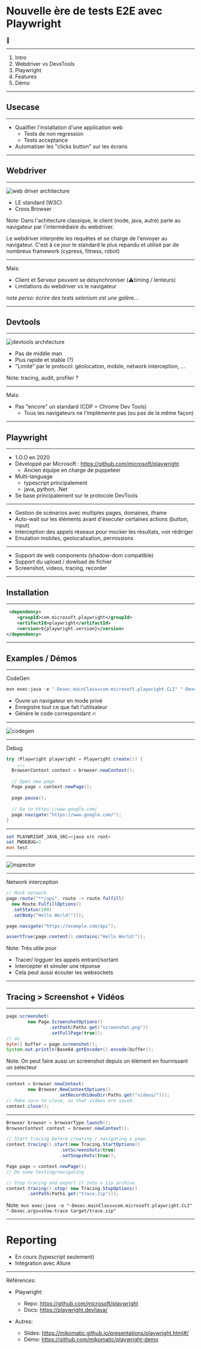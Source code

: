 # Nouvelle ère de tests E2E avec Playwright 

🤖

---

1. Intro
2. Webdriver vs DevsTools 
3. Playwright 
4. Features 
5. Démo 

---
## Usecase

----
- Qualifier l'installation d'une application web
  - Tests de non regression
  - Tests acceptance
- Automatiser les "clicks button" sur les écrans

---
## Webdriver

----
![web driver architecture](attachments/playwright_webdriver.svg) 

* LE standard (W3C) <!-- .element: class="fragment" -->
* Cross Browser <!-- .element: class="fragment" -->

Note: Dans l'achitecture classique, le client (node, java, autre) parle au navigateur par l'intermédiaire du webdriver.

Le webdriver interprète les requêtes et se charge de l'envoyer au navigateur.
C'est à ce jour le standard le plus repandu et utilisé par de nombreux framework (cypress, fitness, robot)

----
Mais: 
- Client et Serveur peuvent se désynchroniser (⚠️timing / lenteurs)
- Limitations du webdriver vs le navigateur

_note perso: écrire des tests selenium est une galère..._

---
## Devtools

----
![devtools architecture](attachments/playwright_devtools.svg) 

- Pas de middle man <!-- .element: class="fragment" -->
- Plus rapide et stable (?) <!-- .element: class="fragment" -->
- "Limité" par le protocol: géolocation, mobile, network interception, ... <!-- .element: class="fragment" -->

Note: tracing, audit, profiler ?

----
Mais:

- Pas "encore" un standard (CDP = Chrome Dev Tools)
  - Tous les navigateurs ne l'implémente pas (ou pas de la même façon)

---
## Playwright
----
- 1.O.O en 2020
- Développé par Microsoft : https://github.com/microsoft/playwright
  - Ancien équipe en charge de puppeteer <!-- .element: class="fragment" -->
- Multi-language <!-- .element: class="fragment" -->
  - typescript principalement <!-- .element: class="fragment" -->
  - java, python, .Net <!-- .element: class="fragment" -->
- Se base principalement sur le protocole DevTools <!-- .element: class="fragment" -->

----

- Gestion de scénarios avec multiples pages, domaines, iframe
- Auto-wait sur les éléments avant d'éxecuter certaines actions (button, input)
- Interception des appels réseaux pour mocker les résultats, voir rédiriger 
- Emulation mobiles, geolocalisation, permissions

----
- Support de web components (shadow-dom compatible)
- Support du upload / dowload de fichier
- Screenshot, videos, tracing, recorder

---

## Installation
----
```xml
 <dependency>
    <groupId>com.microsoft.playwright</groupId>
    <artifactId>playwright</artifactId>
    <version>${playwright.version}</version>
</dependency>
```

---
## Examples / Démos

---
CodeGen
```powershell
mvn exec:java -e "-Dexec.mainClass=com.microsoft.playwright.CLI" "-Dexec.args=codegen https://google.com"
```
- Ouvre un navigateur en mode privé
- Enregistre tout ce que fait l'utilisateur
- Génère le code correspondant 🔥
----
![codegen](attachments/playwright_recorder.JPG) <!-- .element height="60%" width="60%" -->

---
Debug
```java
try (Playwright playwright = Playwright.create()) {
    ...
  BrowserContext context = browser.newContext();
  
  // Open new page
  Page page = context.newPage();
  
  page.pause();
  
  // Go to https://www.google.com/
  page.navigate("https://www.google.com/");
}
```

----
```powershell
set PLAYWRIGHT_JAVA_SRC=<java src root>
set PWDEBUG=1
mvn test
```

----

![inspector](attachments/playwright_inspector.png) <!-- .element height="60%" width="60%" -->

---
Network interception

```java 
// Mock network
page.route("**/api", route -> route.fulfill(
  new Route.FulfillOptions()
  .setStatus(200)
  .setBody("Hello World!")));

page.navigate("https://example.com/api");

assertTrue(page.content().contains("Hello World!"));
```

Note: Très utile pour
- Tracer/ logguer les appels entrant/sortant
- Intercepter et simuler une réponse
- Cela peut aussi écouter les websockets

---
## Tracing > Screenshot + Vidéos

----

```java
page.screenshot(
        new Page.ScreenshotOptions()
                .setPath(Paths.get("screenshot.png")) 
                .setFullPage(true));
// ou
byte[] buffer = page.screenshot();
System.out.println(Base64.getEncoder().encode(buffer));
```

Note: On peut faire aussi un screenshot depuis un élément en fournissant un selecteur

----

```java
context = browser.newContext(
        new Browser.NewContextOptions().
                    setRecordVideoDir(Paths.get("videos/")));
// Make sure to close, so that videos are saved.
context.close();
```

----

```java
Browser browser = browserType.launch();
BrowserContext context = browser.newContext();

// Start tracing before creating / navigating a page.
context.tracing().start(new Tracing.StartOptions()  
                    .setScreenshots(true)  
                    .setSnapshots(true));

Page page = context.newPage();
// Do some testing/navigating

// Stop tracing and export it into a zip archive.
context.tracing().stop( new Tracing.StopOptions()
        .setPath(Paths.get("trace.zip")));
```

Note: 
`mvn exec:java -e "-Dexec.mainClass=com.microsoft.playwright.CLI" "-Dexec.args=show-trace target/trace.zip"`

---
# Reporting

- En cours (typescript seulement)
- Intégration avec Allure

---
Références:

- Playwright:
  - Repo: https://github.com/microsoft/playwright
  - Docs: https://playwright.dev/java/

- Autres:
  - Slides: https://mikomatic.github.io/presentations/playwright.html#/
  - Démo: https://github.com/mikomatic/playwright-demo